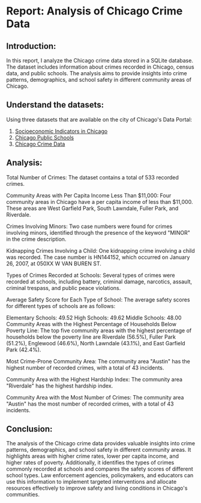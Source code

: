 # Report: Analysis of Chicago Crime Data

## Introduction:
In this report, I analyze the Chicago crime data stored in a SQLite database. The dataset includes information about crimes recorded in Chicago, census data, and public schools. The analysis aims to provide insights into crime patterns, demographics, and school safety in different community areas of Chicago.

## Understand the datasets:

Using three datasets that are available on the city of Chicago's Data Portal:

1.  <a href="https://data.cityofchicago.org/Health-Human-Services/Census-Data-Selected-socioeconomic-indicators-in-C/kn9c-c2s2?utm_medium=Exinfluencer&utm_source=Exinfluencer&utm_content=000026UJ&utm_term=10006555&utm_id=NA-SkillsNetwork-Channel-SkillsNetworkCoursesIBMDeveloperSkillsNetworkDB0201ENSkillsNetwork20127838-2021-01-01">Socioeconomic Indicators in Chicago</a>
2.  <a href="https://data.cityofchicago.org/Education/Chicago-Public-Schools-Progress-Report-Cards-2011-/9xs2-f89t?utm_medium=Exinfluencer&utm_source=Exinfluencer&utm_content=000026UJ&utm_term=10006555&utm_id=NA-SkillsNetwork-Channel-SkillsNetworkCoursesIBMDeveloperSkillsNetworkDB0201ENSkillsNetwork20127838-2021-01-01">Chicago Public Schools</a>
3.  <a href="https://data.cityofchicago.org/Public-Safety/Crimes-2001-to-present/ijzp-q8t2?utm_medium=Exinfluencer&utm_source=Exinfluencer&utm_content=000026UJ&utm_term=10006555&utm_id=NA-SkillsNetwork-Channel-SkillsNetworkCoursesIBMDeveloperSkillsNetworkDB0201ENSkillsNetwork20127838-2021-01-01">Chicago Crime Data</a>

## Analysis:

Total Number of Crimes:
The dataset contains a total of 533 recorded crimes.

Community Areas with Per Capita Income Less Than $11,000:
Four community areas in Chicago have a per capita income of less than $11,000. These areas are West Garfield Park, South Lawndale, Fuller Park, and Riverdale.

Crimes Involving Minors:
Two case numbers were found for crimes involving minors, identified through the presence of the keyword "MINOR" in the crime description.

Kidnapping Crimes Involving a Child:
One kidnapping crime involving a child was recorded. The case number is HN144152, which occurred on January 26, 2007, at 050XX W VAN BUREN ST.

Types of Crimes Recorded at Schools:
Several types of crimes were recorded at schools, including battery, criminal damage, narcotics, assault, criminal trespass, and public peace violations.

Average Safety Score for Each Type of School:
The average safety scores for different types of schools are as follows:

Elementary Schools: 49.52
High Schools: 49.62
Middle Schools: 48.00
Community Areas with the Highest Percentage of Households Below Poverty Line:
The top five community areas with the highest percentage of households below the poverty line are Riverdale (56.5%), Fuller Park (51.2%), Englewood (46.6%), North Lawndale (43.1%), and East Garfield Park (42.4%).

Most Crime-Prone Community Area:
The community area "Austin" has the highest number of recorded crimes, with a total of 43 incidents.

Community Area with the Highest Hardship Index:
The community area "Riverdale" has the highest hardship index.

Community Area with the Most Number of Crimes:
The community area "Austin" has the most number of recorded crimes, with a total of 43 incidents.

## Conclusion:
The analysis of the Chicago crime data provides valuable insights into crime patterns, demographics, and school safety in different community areas. It highlights areas with higher crime rates, lower per capita income, and higher rates of poverty. Additionally, it identifies the types of crimes commonly recorded at schools and compares the safety scores of different school types. Law enforcement agencies, policymakers, and educators can use this information to implement targeted interventions and allocate resources effectively to improve safety and living conditions in Chicago's communities.
